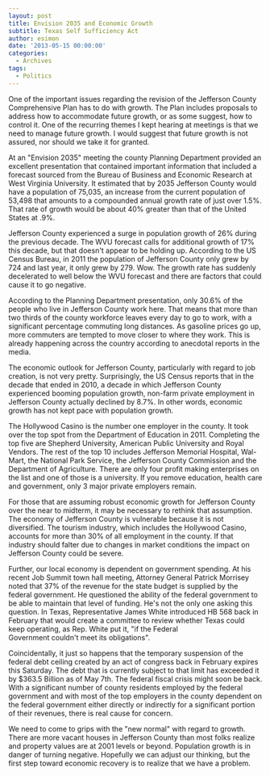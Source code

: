```yaml
---
layout: post
title: Envision 2035 and Economic Growth
subtitle: Texas Self Sufficiency Act
author: esimon
date: '2013-05-15 00:00:00'
categories:
  - Archives
tags:
  - Politics
---
```

One of the important issues regarding the revision of the Jefferson County Comprehensive Plan has to do with growth. The Plan includes proposals to address how to accommodate future growth, or as some suggest, how to control it. One of the recurring themes I kept hearing at meetings is that we need to manage future growth. I would suggest that future growth is not assured, nor should we take it for granted. 

At an "Envision 2035" meeting the county Planning Department provided an excellent presentation that contained important information that included a forecast sourced from the Bureau of Business and Economic Research at West Virginia University. It estimated that by 2035 Jefferson County would have a population of 75,035, an increase from the current population of 53,498 that amounts to a compounded annual growth rate of just over 1.5%. That rate of growth would be about 40% greater than that of the United States at .9%. 

Jefferson County experienced a surge in population growth of 26% during the previous decade. The WVU forecast calls for additional growth of 17% this decade, but that doesn't appear to be holding up. According to the US Census Bureau, in 2011 the population of Jefferson County only grew by 724 and last year, it only grew by 279. Wow. The growth rate has suddenly decelerated to well below the WVU forecast and there are factors that could cause it to go negative. 

According to the Planning Department presentation, only 30.6% of the people who live in Jefferson County work here. That means that more than two thirds of the county workforce leaves every day to go to work, with a significant percentage commuting long distances. As gasoline prices go up, more commuters are tempted to move closer to where they work. This is already happening across the country according to anecdotal reports in the media. 

The economic outlook for Jefferson County, particularly with regard to job creation, is not very pretty. Surprisingly, the US Census reports that in the decade that ended in 2010, a decade in which Jefferson County experienced booming population growth, non-farm private employment in Jefferson County actually declined by 8.7%. In other words, economic growth has not kept pace with population growth. 

The Hollywood Casino is the number one employer in the county. It took over the top spot from the Department of Education in 2011. Completing the top five are Shepherd University, American Public University and Royal Vendors. The rest of the top 10 includes Jefferson Memorial Hospital, Wal-Mart, the National Park Service, the Jefferson County Commission and the Department of Agriculture. There are only four profit making enterprises on the list and one of those is a university. If you remove education, health care and government, only 3 major private employers remain. 

For those that are assuming robust economic growth for Jefferson County over the near to midterm, it may be necessary to rethink that assumption. The economy of Jefferson County is vulnerable because it is not diversified. The tourism industry, which includes the Hollywood Casino, accounts for more than 30% of all employment in the county. If that industry should falter due to changes in market conditions the impact on Jefferson County could be severe. 

Further, our local economy is dependent on government spending. At his recent Job Summit town hall meeting, Attorney General Patrick Morrisey noted that 37% of the revenue for the state budget is supplied by the federal government. He questioned the ability of the federal government to be able to maintain that level of funding. He's not the only one asking this question. In Texas, Representative James White introduced HB 568 back in February that would create a committee to review whether Texas could keep operating, as Rep. White put it, "if the Federal Government couldn't meet its obligations". 

Coincidentally, it just so happens that the temporary suspension of the federal debt ceiling created by an act of congress back in February expires this Saturday. The debt that is currently subject to that limit has exceeded it by $363.5 Billion as of May 7th. The federal fiscal crisis might soon be back. With a significant number of county residents employed by the federal government and with most of the top employers in the county dependent on the federal government either directly or indirectly for a significant portion of their revenues, there is real cause for concern. 

We need to come to grips with the "new normal" with regard to growth. There are more vacant houses in Jefferson County than most folks realize and property values are at 2001 levels or beyond. Population growth is in danger of turning negative. Hopefully we can adjust our thinking, but the first step toward economic recovery is to realize that we have a problem. 

